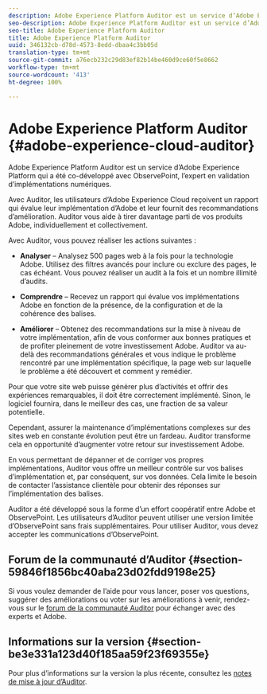 ```yaml
---
description: Adobe Experience Platform Auditor est un service d’Adobe Experience Platform qui a été co-développé avec ObservePoint, l’expert en validation d’implémentations numériques.
seo-description: Adobe Experience Platform Auditor est un service d’Adobe Experience Platform qui a été co-développé avec ObservePoint, l’expert en validation d’implémentations numériques.
seo-title: Adobe Experience Platform Auditor
title: Adobe Experience Platform Auditor
uuid: 346132cb-d78d-4573-8edd-dbaa4c3bb05d
translation-type: tm+mt
source-git-commit: a76ecb232c29d83ef82b14be460d9ce60f5e8662
workflow-type: tm+mt
source-wordcount: '413'
ht-degree: 100%

---
```



# Adobe Experience Platform Auditor {#adobe-experience-cloud-auditor}

Adobe Experience Platform Auditor est un service d’Adobe Experience Platform qui a été co-développé avec ObservePoint, l’expert en validation d’implémentations numériques.

Avec Auditor, les utilisateurs d’Adobe Experience Cloud reçoivent un rapport qui évalue leur implémentation d’Adobe et leur fournit des recommandations d’amélioration. Auditor vous aide à tirer davantage parti de vos produits Adobe, individuellement et collectivement.

Avec Auditor, vous pouvez réaliser les actions suivantes :

* **Analyser** – Analysez 500 pages web à la fois pour la technologie Adobe. Utilisez des filtres avancés pour inclure ou exclure des pages, le cas échéant. Vous pouvez réaliser un audit à la fois et un nombre illimité d’audits.

* **Comprendre** – Recevez un rapport qui évalue vos implémentations Adobe en fonction de la présence, de la configuration et de la cohérence des balises.

* **Améliorer** – Obtenez des recommandations sur la mise à niveau de votre implémentation, afin de vous conformer aux bonnes pratiques et de profiter pleinement de votre investissement Adobe. Auditor va au-delà des recommandations générales et vous indique le problème rencontré par une implémentation spécifique, la page web sur laquelle le problème a été découvert et comment y remédier.

Pour que votre site web puisse générer plus d’activités et offrir des expériences remarquables, il doit être correctement implémenté. Sinon, le logiciel fournira, dans le meilleur des cas, une fraction de sa valeur potentielle.

Cependant, assurer la maintenance d’implémentations complexes sur des sites web en constante évolution peut être un fardeau. Auditor transforme cela en opportunité d’augmenter votre retour sur investissement Adobe.

En vous permettant de dépanner et de corriger vos propres implémentations, Auditor vous offre un meilleur contrôle sur vos balises d’implémentation et, par conséquent, sur vos données. Cela limite le besoin de contacter l’assistance clientèle pour obtenir des réponses sur l’implémentation des balises.

Auditor a été développé sous la forme d’un effort coopératif entre Adobe et ObservePoint. Les utilisateurs d’Auditor peuvent utiliser une version limitée d’ObservePoint sans frais supplémentaires. Pour utiliser Auditor, vous devez accepter les communications d’ObservePoint.

## Forum de la communauté d’Auditor {#section-59846f1856bc40aba23d02fdd9198e25}

Si vous voulez demander de l’aide pour vous lancer, poser vos questions, suggérer des améliorations ou voter sur les améliorations à venir, rendez-vous sur le [forum de la communauté Auditor](https://forums.adobe.com/community/experience-cloud/platform/core-services/activation-service/auditor) pour échanger avec des experts et Adobe.

## Informations sur la version {#section-be3e331a123d40f185aa59f23f69355e}

Pour plus d’informations sur la version la plus récente, consultez les [notes de mise à jour d’Auditor](release-notes.md).

